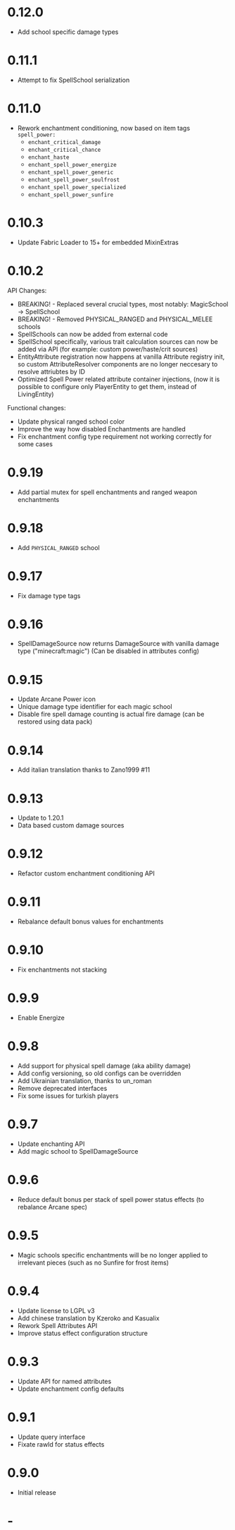 # 0.12.0

- Add school specific damage types

# 0.11.1

- Attempt to fix SpellSchool serialization

# 0.11.0

- Rework enchantment conditioning, now based on item tags `spell_power:`
  - `enchant_critical_damage`
  - `enchant_critical_chance`
  - `enchant_haste`
  - `enchant_spell_power_energize`
  - `enchant_spell_power_generic`
  - `enchant_spell_power_soulfrost`
  - `enchant_spell_power_specialized`
  - `enchant_spell_power_sunfire`

# 0.10.3 

- Update Fabric Loader to 15+ for embedded MixinExtras

# 0.10.2

API Changes:
- BREAKING! - Replaced several crucial types, most notably: MagicSchool -> SpellSchool
- BREAKING! - Removed PHYSICAL_RANGED and PHYSICAL_MELEE schools
- SpellSchools can now be added from external code
- SpellSchool specifically, various trait calculation sources can now be added via API (for example: custom power/haste/crit sources)
- EntityAttribute registration now happens at vanilla Attribute registry init, so custom AttributeResolver components are no longer neccesary to resolve attriubtes by ID
- Optimized Spell Power related attribute container injections, (now it is possible to configure only PlayerEntity to get them, instead of LivingEntity)

Functional changes:
- Update physical ranged school color
- Improve the way how disabled Enchantments are handled
- Fix enchantment config type requirement not working correctly for some cases

# 0.9.19

- Add partial mutex for spell enchantments and ranged weapon enchantments

# 0.9.18

- Add `PHYSICAL_RANGED` school

# 0.9.17

- Fix damage type tags

# 0.9.16

- SpellDamageSource now returns DamageSource with vanilla damage type ("minecraft:magic")  (Can be disabled in attributes config)

# 0.9.15

- Update Arcane Power icon
- Unique damage type identifier for each magic school
- Disable fire spell damage counting is actual fire damage (can be restored using data pack)

# 0.9.14

- Add italian translation thanks to Zano1999 #11

# 0.9.13

- Update to 1.20.1
- Data based custom damage sources

# 0.9.12

- Refactor custom enchantment conditioning API 

# 0.9.11

- Rebalance default bonus values for enchantments

# 0.9.10

- Fix enchantments not stacking 

# 0.9.9

- Enable Energize

# 0.9.8

- Add support for physical spell damage (aka ability damage)
- Add config versioning, so old configs can be overridden
- Add Ukrainian translation, thanks to un_roman
- Remove deprecated interfaces
- Fix some issues for turkish players

# 0.9.7
- Update enchanting API
- Add magic school to SpellDamageSource

# 0.9.6
- Reduce default bonus per stack of spell power status effects (to rebalance Arcane spec)

# 0.9.5
- Magic schools specific enchantments will be no longer applied to irrelevant pieces (such as no Sunfire for frost items)

# 0.9.4
- Update license to LGPL v3
- Add chinese translation by Kzeroko and Kasualix
- Rework Spell Attributes API
- Improve status effect configuration structure

# 0.9.3
- Update API for named attributes
- Update enchantment config defaults

# 0.9.1
- Update query interface
- Fixate rawId for status effects

# 0.9.0
- Initial release

# -